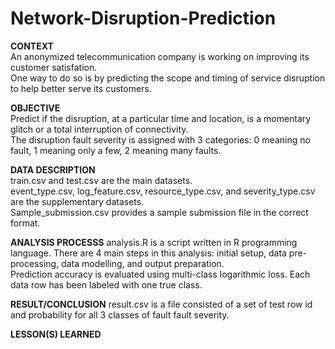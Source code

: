 # Network-Disruption-Prediction

<b>CONTEXT</b><br>
An anonymized telecommunication company is working on improving its customer satisfation. <br>
One way to do so is by predicting the scope and timing of service disruption to help better serve its customers. 
<br>

<b>OBJECTIVE</b><br>
Predict if the disruption, at a particular time and location, is a momentary glitch or a total interruption of connectivity.<br>
The disruption fault severity is assigned with 3 categories: 0 meaning no fault, 1 meaning only a few, 2 meaning many faults. 
<br>

<b>DATA DESCRIPTION</b><br>
train.csv and test.csv are the main datasets. <br>
event_type.csv, log_feature.csv, resource_type.csv, and severity_type.csv are the supplementary datasets. <br>
Sample_submission.csv provides a sample submission file in the correct format.
<br>

<b>ANALYSIS PROCESSS</b>
analysis.R is a script written in R programming language.
There are 4 main steps in this analysis: initial setup, data pre-processing, data modelling, and output preparation. <br>
Prediction accuracy is evaluated using multi-class logarithmic loss. 
Each data row has been labeled with one true class. 
<br>

<b>RESULT/CONCLUSION</b>
result.csv is a file consisted of a set of test row id and probability for all 3 classes of fault fault severity. 
<br>

<b>LESSON(S) LEARNED</b>
